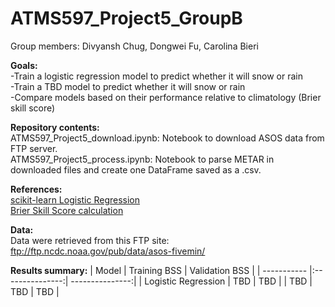 # ATMS597_Project5_GroupB 
Group members: Divyansh Chug, Dongwei Fu, Carolina Bieri <br>

<b>Goals:</b> <br>
-Train a logistic regression model to predict whether it will snow or rain <br>
-Train a TBD model to predict whether it will snow or rain <br>
-Compare models based on their performance relative to climatology (Brier skill score) <br>

<b>Repository contents:</b><br>
ATMS597_Project5_download.ipynb: Notebook to download ASOS data from FTP server. <br>
ATMS597_Project5_process.ipynb: Notebook to parse METAR in downloaded files and create one DataFrame saved as a .csv. <br>

<b>References:</b></br>
[scikit-learn Logistic Regression](https://scikit-learn.org/stable/modules/generated/sklearn.linear_model.LogisticRegression.html) <br>
[Brier Skill Score calculation](https://www.statisticshowto.com/brier-score/)

<b>Data:</b><br>
Data were retrieved from this FTP site: ftp://ftp.ncdc.noaa.gov/pub/data/asos-fivemin/

<b>Results summary:</b>
| Model       | Training BSS    | Validation BSS  |
| ----------- |:---------------:| ---------------:|
| Logistic Regression | TBD | TBD |
| TBD | TBD | TBD |


